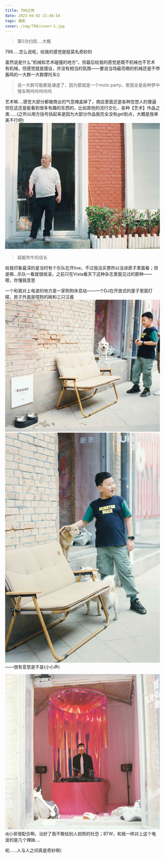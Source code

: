 ```yaml
---
title: 798之旅
date: 2023-04-02 21:48:54
tags: 摄影
cover: /img/798/cover~1.jpg
---
```

> 第0次扫街....大概

798.....怎么说呢，给我的感觉是挺莫名奇妙的

虽然说是什么“机械和艺术碰撞的地方”，但最后给我的感觉是既不机械也不艺术
有机械，但感觉就是摆设，并没有相当的氛围——要说当场最亮眼的机械还是不停轰鸣的一大群一大群摩托车()
> 说一大群可能都是谦虚了，因为那就是一个moto party，里面全是各种梦中情车啊呜呜呜呜呜

艺术嘛....感觉大部分都被商业的气息掩盖掉了，商店里面还是各种忽悠人的傻逼
但在这还是能看到很多有趣的东西的，比如其他的流行文化，各种【艺术】作品之类......(之所以用方括号括起来是因为大部分作品我完全没有get到点，大概是我审美不行吧)
![](/img/798/000008~1.jpg)
> 超能吹牛的店长

给我印象最深的是当时有个乐队在开live，不过我没买票所以没进房子里面看；但是嘛...乐队一看就很摇滚，之前只在Vista看天下这种杂志里面见过的那种——嗯，你懂我意思

一个和我对上电波的地方是一家狗狗休息站——一个DJ在开放式的屋子里面打碟，房子外面是喂狗的碗和三只汪酱
![](/img/798/000003~1.jpg)
![](/img/798/0000112~1.jpg)
——很有意思是不是(小小声)


![](/img/798/000005~1.jpg)
dj小哥很配合啊，治好了我不敢给别人拍照的社恐；BTW，和我一样对上这个电波的是几个辣妹....

呃......人与人之间真是奇妙啊(